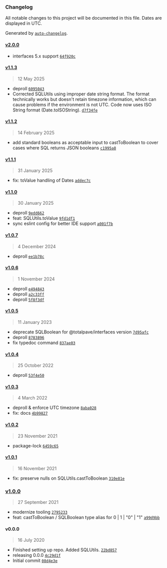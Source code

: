 ### Changelog

All notable changes to this project will be documented in this file. Dates are displayed in UTC.

Generated by [`auto-changelog`](https://github.com/CookPete/auto-changelog).

#### [v2.0.0](https://github.com/totalpave/sql-utils/compare/v1.1.3...v2.0.0)

- interfaces 5.x support [`64f920c`](https://github.com/totalpave/sql-utils/commit/64f920caf3d4e2c7cd45d03a82e0bcb88cb58b48)

#### [v1.1.3](https://github.com/totalpave/sql-utils/compare/v1.1.2...v1.1.3)

> 12 May 2025

- deproll [`6095043`](https://github.com/totalpave/sql-utils/commit/6095043b6053e7dfaa7049095f9cb3d70c5411e4)
- Corrected SQLUtils using improper date string format. The format technically works but doesn't retain timezone information, which can cause problems if the environment is not UTC. Code now uses ISO String format (Date.toISOString). [`d7f34fe`](https://github.com/totalpave/sql-utils/commit/d7f34fee346b564c356b6bda0f8c943205f08796)

#### [v1.1.2](https://github.com/totalpave/sql-utils/compare/v1.1.1...v1.1.2)

> 14 February 2025

- add standard booleans as acceptable input to castToBoolean to cover cases where SQL returns JSON booleans [`c1995a8`](https://github.com/totalpave/sql-utils/commit/c1995a8a1dfc6db8fa6092ab5b948911d1d455b5)

#### [v1.1.1](https://github.com/totalpave/sql-utils/compare/v1.1.0...v1.1.1)

> 31 January 2025

- fix: toValue handling of Dates [`addec7c`](https://github.com/totalpave/sql-utils/commit/addec7ca208c56f262b52d2f459eef7cdba10185)

#### [v1.1.0](https://github.com/totalpave/sql-utils/compare/v1.0.7...v1.1.0)

> 30 January 2025

- deproll [`9edd662`](https://github.com/totalpave/sql-utils/commit/9edd66254855c03848d6462557c0079c022af7a4)
- feat: SQLUtils.toValue [`9fd1df1`](https://github.com/totalpave/sql-utils/commit/9fd1df1f4382fd955895f469538b6337474df7a3)
- sync eslint config for better IDE support [`a001f7b`](https://github.com/totalpave/sql-utils/commit/a001f7b6b30109a22e02c10b9476fbf53a2fe089)

#### [v1.0.7](https://github.com/totalpave/sql-utils/compare/v1.0.6...v1.0.7)

> 4 December 2024

- deproll [`ee1b78c`](https://github.com/totalpave/sql-utils/commit/ee1b78c51a9b5303b79d729f9a2029d702227fb0)

#### [v1.0.6](https://github.com/totalpave/sql-utils/compare/v1.0.5...v1.0.6)

> 1 November 2024

- deproll [`e494843`](https://github.com/totalpave/sql-utils/commit/e494843045cf33571e458df555fb8a598394a36c)
- deproll [`a2c33ff`](https://github.com/totalpave/sql-utils/commit/a2c33ff461292917225711001310dc7184a7a548)
- deproll [`5f8f3df`](https://github.com/totalpave/sql-utils/commit/5f8f3df92bbcfceccf3b95d81dd0fb68865d8121)

#### [v1.0.5](https://github.com/totalpave/sql-utils/compare/v1.0.4...v1.0.5)

> 11 January 2023

- deprecate SQLBoolean for @totalpave/interfaces version [`7d95afc`](https://github.com/totalpave/sql-utils/commit/7d95afcbfe70b3ff37de26df80792016bbf9ee8f)
- deproll [`8783896`](https://github.com/totalpave/sql-utils/commit/878389642178b2fd5fedeeaceaf90b6687cefeab)
- fix typedoc command [`837ae03`](https://github.com/totalpave/sql-utils/commit/837ae0376f6202bbc7610122e75f667447a955e0)

#### [v1.0.4](https://github.com/totalpave/sql-utils/compare/v1.0.3...v1.0.4)

> 25 October 2022

- deproll [`53f4e50`](https://github.com/totalpave/sql-utils/commit/53f4e50c3fc457adcb979155c6c97bc8d54f897e)

#### [v1.0.3](https://github.com/totalpave/sql-utils/compare/v1.0.2...v1.0.3)

> 4 March 2022

- deproll & enforce UTC timezone [`8aba028`](https://github.com/totalpave/sql-utils/commit/8aba02848916b7a367380032de92259ef4cadd2d)
- fix: docs [`4b99827`](https://github.com/totalpave/sql-utils/commit/4b9982758ab488fbe5b3267b81a1f80508693853)

#### [v1.0.2](https://github.com/totalpave/sql-utils/compare/v1.0.1...v1.0.2)

> 23 November 2021

- package-lock [`6459c65`](https://github.com/totalpave/sql-utils/commit/6459c65ec23950db9b3684beea11b70d2a870e90)

#### [v1.0.1](https://github.com/totalpave/sql-utils/compare/v1.0.0...v1.0.1)

> 16 November 2021

- fix: preserve nulls on SQLUtils.castToBoolean [`310e81e`](https://github.com/totalpave/sql-utils/commit/310e81eb3813586e4c3cad92cb5a6b15188fabf1)

### [v1.0.0](https://github.com/totalpave/sql-utils/compare/v0.0.0...v1.0.0)

> 27 September 2021

- modernize tooling [`2795233`](https://github.com/totalpave/sql-utils/commit/2795233f144e8f0cc6eaadf9d976af52f1eccb50)
- feat: castToBoolean / SQLBoolean type alias for 0 | 1 | "0" | "1" [`a99d9bb`](https://github.com/totalpave/sql-utils/commit/a99d9bb5e0c6b02bd7dee65d5f16bb7852faf365)

#### v0.0.0

> 16 July 2020

- Finished setting up repo. Added SQLUtils. [`22bd857`](https://github.com/totalpave/sql-utils/commit/22bd857a5340231f80e69675802f6f35be799da4)
- releasing 0.0.0 [`4c29d1f`](https://github.com/totalpave/sql-utils/commit/4c29d1fdcaa4e6a406aad2a722f623843bd7656c)
- Initial commit [`08d4e3e`](https://github.com/totalpave/sql-utils/commit/08d4e3e1450ce557f1d743a76f0848abb92e24d7)
